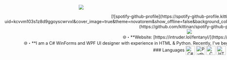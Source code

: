 <p align="center">
  <a href="https://intruder.lol/"><img src="https://readme-typing-svg.herokuapp.com?font=VT323&size=100&color=280137&center=true&width=1200&height=140&lines=K+I+L+L+S+L+V+T;j+v+n+e;J+V+N+K+O"></a>
</p>

<div style="display: flex; justify-content: space-between; align-items: flex-start;">
  <div>
    <div align="center">
      [![spotify-github-profile](https://spotify-github-profile.kittinanx.com/api/view?uid=kcvvm103s1z8d9ggoyscwrvxl&cover_image=true&theme=novatorem&show_offline=false&background_color=121212&interchange=false&bar_color=53b14f&bar_color_cover=false)](https://github.com/kittinan/spotify-github-profile)
    </div>
    <div align="center">
      <a href="https://discordapp.com/users/852670052947853363" target="_blank"> <img src="https://discord.c99.nl/widget/theme-4/852670052947853363.png"/></a>
    </div>
    <div align="center">
      🌐・**Website: [https://intruder.lol/fentanyl/](https://intruder.lol/)** 
    </div>
    <div align="center">
      🌐・**I am a C# WinForms and WPF UI designer with experience in HTML & Python. Recently, I've begun exploring WPF/XAML design to further enhance my skills.**
    </div>
    <div align="center">
      ### Languages
      <img align="center" alt="C#" width="30px" src="https://cdn.jsdelivr.net/gh/devicons/devicon/icons/csharp/csharp-original.svg" />
      <img align="center" alt="Python" width="30px" src="https://cdn.jsdelivr.net/gh/devicons/devicon/icons/python/python-original.svg" />
      <img align="center" alt="C" width="30px" src="https://cdn.jsdelivr.net/gh/devicons/devicon/icons/c/c-original.svg" />
      <img align="center" alt="HTML" width="30px" src="https://upload.wikimedia.org/wikipedia/commons/thumb/6/61/HTML5_logo_and_wordmark.svg/130px-HTML5_logo_and_wordmark.svg.png" />
    </div>
  </div>
  <div>
    <img src="https://media1.tenor.com/m/505juPr22V8AAAAC/sewerslvt-jvnko.gif" width="300" style="float: right;">
  </div>
</div>
